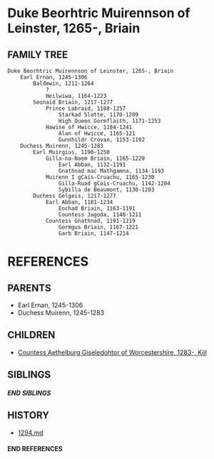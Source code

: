 # Duke Beorhtric Muirennson of Leinster, 1265-, Briain

## FAMILY TREE
```
Duke Beorhtric Muirennson of Leinster, 1265-, Briain
    Earl Ernan, 1245-1306
        Baldewin, 1211-1264
            ?
            Heilwiwa, 1164-1223
        Seonaid Briain, 1217-1277
            Prince Labraid, 1188-1257
                Starkad Slatte, 1170-1209
                High Queen Gormflaith, 1171-1253
            Hawise of Hwicce, 1184-1241
                Alan of Hwicce, 1165-121
                Gunnhildr Crovan, 1153-1192
    Duchess Muirenn, 1245-1283
        Earl Muirgius, 1190-1250
            Gilla-na-Naem Briain, 1165-1229
                Earl Abban, 1132-1191
                Gnathnad mac Mathgamna, 1134-1193
            Muirenn I gCais-Cruachu, 1165-1230
                Gilla-Ruad gCais-Cruachu, 1142-1204
                Sybilla de Beaumont, 1130-1203
        Duchess Gelgeis, 1217-1277
            Earl Abban, 1181-1234
                Eochad Briain, 1163-1191
                Countess Jagoda, 1148-1211
            Countess Gnathnad, 1191-1219
                Gormgus Briain, 1167-1221
                Garb Briain, 1147-1214

```


# REFERENCES

## PARENTS 
* Earl Ernan, 1245-1306
* Duchess Muirenn, 1245-1283

## CHILDREN 
* [Countess Aethelburg Giseledohtor of Worcestershire, 1283-, Kiil](p/aethelburg_giseledohtor_1283.md)

## SIBLINGS

##### END SIBLINGS  
## HISTORY
* [1294.md](../h/1294.md)

#### END REFERENCES

